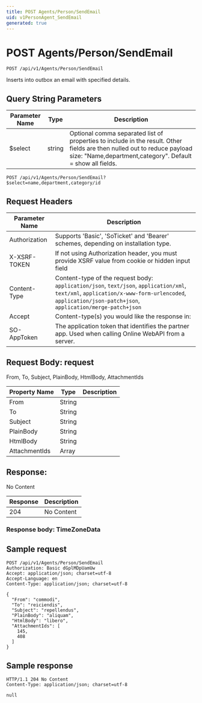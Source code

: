 ```yaml
---
title: POST Agents/Person/SendEmail
uid: v1PersonAgent_SendEmail
generated: true
---
```


# POST Agents/Person/SendEmail

```http
POST /api/v1/Agents/Person/SendEmail
```

Inserts into outbox an email with specified details.







## Query String Parameters

| Parameter Name | Type |  Description |
|----------------|------|--------------|
| $select | string |  Optional comma separated list of properties to include in the result. Other fields are then nulled out to reduce payload size: "Name,department,category". Default = show all fields. |

```http
POST /api/v1/Agents/Person/SendEmail?$select=name,department,category/id
```


## Request Headers

| Parameter Name | Description |
|----------------|-------------|
| Authorization  | Supports 'Basic', 'SoTicket' and 'Bearer' schemes, depending on installation type. |
| X-XSRF-TOKEN   | If not using Authorization header, you must provide XSRF value from cookie or hidden input field |
| Content-Type | Content-type of the request body: `application/json`, `text/json`, `application/xml`, `text/xml`, `application/x-www-form-urlencoded`, `application/json-patch+json`, `application/merge-patch+json` |
| Accept         | Content-type(s) you would like the response in:  |
| SO-AppToken | The application token that identifies the partner app. Used when calling Online WebAPI from a server. |

## Request Body: request 

From, To, Subject, PlainBody, HtmlBody, AttachmentIds 

| Property Name | Type |  Description |
|----------------|------|--------------|
| From | String |  |
| To | String |  |
| Subject | String |  |
| PlainBody | String |  |
| HtmlBody | String |  |
| AttachmentIds | Array |  |

## Response:

No Content

| Response | Description |
|----------------|-------------|
| 204 | No Content |

### Response body: TimeZoneData


## Sample request

```http!
POST /api/v1/Agents/Person/SendEmail
Authorization: Basic dGplMDpUamUw
Accept: application/json; charset=utf-8
Accept-Language: en
Content-Type: application/json; charset=utf-8

{
  "From": "commodi",
  "To": "reiciendis",
  "Subject": "repellendus",
  "PlainBody": "aliquam",
  "HtmlBody": "libero",
  "AttachmentIds": [
    145,
    408
  ]
}
```

## Sample response

```http_
HTTP/1.1 204 No Content
Content-Type: application/json; charset=utf-8

null
```